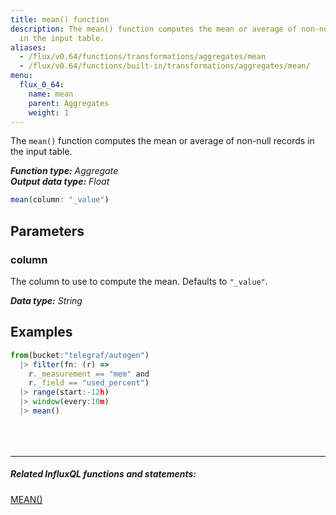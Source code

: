 ```yaml
---
title: mean() function
description: The mean() function computes the mean or average of non-null records
  in the input table.
aliases:
  - /flux/v0.64/functions/transformations/aggregates/mean
  - /flux/v0.64/functions/built-in/transformations/aggregates/mean/
menu:
  flux_0_64:
    name: mean
    parent: Aggregates
    weight: 1
---
```


The `mean()` function computes the mean or average of non-null records in the input table.

_**Function type:** Aggregate_  
_**Output data type:** Float_

```js
mean(column: "_value")
```

## Parameters

### column
The column to use to compute the mean.
Defaults to `"_value"`.

_**Data type:** String_

## Examples
```js
from(bucket:"telegraf/autogen")
  |> filter(fn: (r) =>
    r._measurement == "mem" and
    r._field == "used_percent")
  |> range(start:-12h)
  |> window(every:10m)
  |> mean()
```

<hr style="margin-top:4rem"/>

##### Related InfluxQL functions and statements:
[MEAN()](/influxdb/latest/query_language/functions/#mean)  
